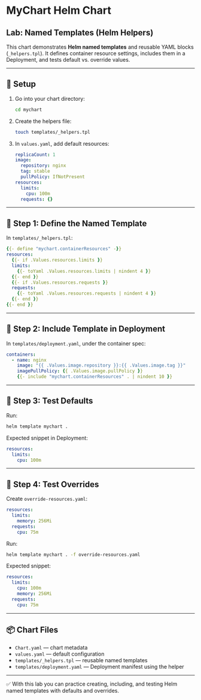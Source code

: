 # MyChart Helm Chart

## Lab: Named Templates (Helm Helpers)

This chart demonstrates **Helm named templates** and reusable YAML blocks (`_helpers.tpl`).
It defines container resource settings, includes them in a Deployment, and tests default vs. override values.

---

## 🚀 Setup

1. Go into your chart directory:

   ```bash
   cd mychart
   ```
2. Create the helpers file:

   ```bash
   touch templates/_helpers.tpl
   ```
3. In `values.yaml`, add default resources:

   ```yaml
   replicaCount: 1
   image:
     repository: nginx
     tag: stable
     pullPolicy: IfNotPresent
   resources:
     limits:
       cpu: 100m
     requests: {}
   ```

---

## 🔹 Step 1: Define the Named Template

In `templates/_helpers.tpl`:

```yaml
{{- define "mychart.containerResources" -}}
resources:
  {{- if .Values.resources.limits }}
  limits:
    {{- toYaml .Values.resources.limits | nindent 4 }}
  {{- end }}
  {{- if .Values.resources.requests }}
  requests:
    {{- toYaml .Values.resources.requests | nindent 4 }}
  {{- end }}
{{- end }}
```

---

## 🔹 Step 2: Include Template in Deployment

In `templates/deployment.yaml`, under the container spec:

```yaml
containers:
  - name: nginx
    image: "{{ .Values.image.repository }}:{{ .Values.image.tag }}"
    imagePullPolicy: {{ .Values.image.pullPolicy }}
    {{- include "mychart.containerResources" . | nindent 10 }}
```

---

## 🔹 Step 3: Test Defaults

Run:

```bash
helm template mychart .
```

Expected snippet in Deployment:

```yaml
resources:
  limits:
    cpu: 100m
```

---

## 🔹 Step 4: Test Overrides

Create `override-resources.yaml`:

```yaml
resources:
  limits:
    memory: 256Mi
  requests:
    cpu: 75m
```

Run:

```bash
helm template mychart . -f override-resources.yaml
```

Expected snippet:

```yaml
resources:
  limits:
    cpu: 100m
    memory: 256Mi
  requests:
    cpu: 75m
```

---

## 📦 Chart Files

* `Chart.yaml` — chart metadata
* `values.yaml` — default configuration
* `templates/_helpers.tpl` — reusable named templates
* `templates/deployment.yaml` — Deployment manifest using the helper

---

✅ With this lab you can practice creating, including, and testing Helm named templates with defaults and overrides.
